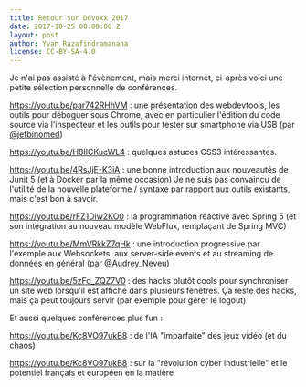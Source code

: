 ```yaml
---
title: Retour sur Devoxx 2017
date: 2017-10-25 00:00:00 Z
layout: post
author: Yvan Razafindramanana
license: CC-BY-SA-4.0
---
```


Je n'ai pas assisté à l'évènement, mais merci internet, ci-après voici une petite sélection personnelle de conférences.

<!--more-->

<a href="https://youtu.be/par742RHhVM">https://youtu.be/par742RHhVM</a> : une présentation des webdevtools, les outils pour déboguer sous Chrome, avec en particulier l'édition du code source via l'inspecteur et les outils pour tester sur smartphone via USB (par <a href="https://twitter.com/jefbinomed">@jefbinomed</a>)

<a href="https://youtu.be/H8lICKucWL4">https://youtu.be/H8lICKucWL4</a> : quelques astuces CSS3 intéressantes.

<a href="https://youtu.be/4RsJjE-K3iA">https://youtu.be/4RsJjE-K3iA</a> : une bonne introduction aux nouveautés de Junit 5 (et à Docker par la même occasion) Je ne suis pas convaincu de l'utilité de la nouvelle plateforme / syntaxe par rapport aux outils existants, mais c'est bon à savoir.

<a href="https://youtu.be/rFZ1Diw2KO0">https://youtu.be/rFZ1Diw2KO0</a> : la programmation réactive avec Spring 5 (et son intégration au nouveau modèle WebFlux, remplaçant de Spring MVC)

<a href="https://youtu.be/MmVRkkZ7qHk">https://youtu.be/MmVRkkZ7qHk</a> : une introduction progressive par l'exemple aux Websockets, aux server-side events et au streaming de données en général (par <a href="https://twitter.com/Audrey_Neveu">@Audrey_Neveu</a>)

<a href="https://youtu.be/5zFd_ZQZ7V0">https://youtu.be/5zFd_ZQZ7V0</a> : des hacks plutôt cools pour synchroniser un site web lorsqu'il est affiché dans plusieurs fenêtres. Ça reste des hacks, mais ça peut toujours servir (par exemple pour gérer le logout)

Et aussi quelques conférences plus fun :

<a href="https://youtu.be/Kc8VO97ukB8">https://youtu.be/Kc8VO97ukB8</a> : de l'IA "imparfaite" des jeux vidéo (et du chaos)

<a href="https://youtu.be/Kc8VO97ukB8">https://youtu.be/Kc8VO97ukB8</a> : sur la "révolution cyber industrielle" et le potentiel français et européen en la matière
